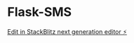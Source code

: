 # Flask-SMS

[Edit in StackBlitz next generation editor ⚡️](https://stackblitz.com/~/github.com/Narayanasamy18/Flask-SMS)